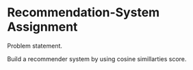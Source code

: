 # Recommendation-System Assignment

Problem statement.

Build a recommender system by using cosine simillarties score.
